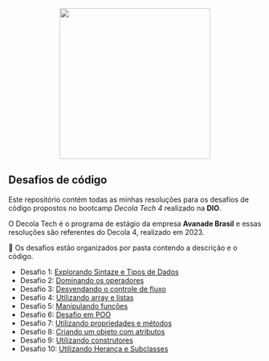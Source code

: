 <div align="center">
<img height="300" src="https://raw.githubusercontent.com/adrianycmc/Desafios-De-Codigo-DecolaTech/main/Decola%20Tech.png?token=GHSAT0AAAAAACL33FOM7BOBVQ3WXWVB624YZOBMQHQ">
<br>
</div>

## Desafios de código

Este repositório contém todas as minhas resoluções para os desafios de código propostos no bootcamp *Decola Tech 4* realizado na **DIO**.

O Decola Tech é o programa de estágio da empresa **Avanade Brasil** e essas resoluções são referentes do Decola 4, realizado em 2023. 


📂 Os desafios estão organizados por pasta contendo a descrição e o código.

* Desafio 1: [Explorando Sintaze e Tipos de Dados](https://github.com/adrianycmc/Desafios-De-Codigo-DecolaTech/tree/main/Explorando%20sintaxe%20e%20tipos%20de%20dados)
* Desafio 2: [Dominando os operadores](https://github.com/adrianycmc/Desafios-De-Codigo-DecolaTech/tree/main/Dominando%20os%20operadores)
* Desafio 3: [Desvendando o controle de fluxo](https://github.com/adrianycmc/Desafios-De-Codigo-DecolaTech/tree/main/Desvendando%20o%20controle%20de%20fluxo)
* Desafio 4: [Utilizando array e listas](https://github.com/adrianycmc/Desafios-De-Codigo-DecolaTech/tree/main/Utilizando%20arrays%20e%20listas)
* Desafio 5: [Manipulando funções](https://github.com/adrianycmc/Desafios-De-Codigo-DecolaTech/tree/main/Manipulando%20fun%C3%A7%C3%B5es)
* Desafio 6: [Desafio em POO](https://github.com/adrianycmc/Desafios-De-Codigo-DecolaTech/tree/main/Desafio%20em%20POO)
* Desafio 7: [Utilizando propriedades e métodos](https://github.com/adrianycmc/Desafios-De-Codigo-DecolaTech/tree/main/Utilizando%20propriedades%20e%20m%C3%A9todos)
* Desafio 8: [Criando um objeto com atributos](https://github.com/adrianycmc/Desafios-De-Codigo-DecolaTech/tree/main/Criando%20um%20objeto%20com%20atributos)
* Desafio 9: [Utilizando construtores](https://github.com/adrianycmc/Desafios-De-Codigo-DecolaTech/tree/main/Utilizando%20construtores)
* Desafio 10: [Utilizando Herança e Subclasses](https://github.com/adrianycmc/Desafios-De-Codigo-DecolaTech/tree/main/Utilizando%20Heran%C3%A7a%20e%20Subclasses)
